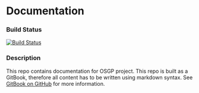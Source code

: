 # Documentation

### Build Status

[![Build Status](http://54.77.62.182/job/OSGP_Documentation_master/badge/icon?style=plastic)](http://54.77.62.182/job/OSGP_Documentation_master)

### Description

This repo contains documentation for OSGP project. This repo is built as a GitBook, therefore all content has to be written using markdown syntax. See [GitBook on GitHub](https://github.com/GitbookIO/gitbook) for more information.
